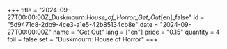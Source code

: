 +++
title = "2024-09-27T00:00:00Z_Duskmourn:_House_of_Horror_Get_Out_[en]_false"
id = "5d9471c8-2db9-4ce3-a1e5-42b85134cb8e"
date = "2024-09-27T00:00:00Z"
name = "Get Out"
lang = ["en"]
price = "0.15"
quantity = 4
foil = false
set = "Duskmourn: House of Horror"
+++
